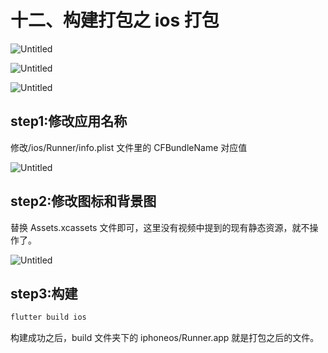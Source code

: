 # 十二、构建打包之 ios 打包

![Untitled](https://prod-files-secure.s3.us-west-2.amazonaws.com/2810afd5-745c-403e-ba99-71feba3c0e64/9d4fc4e4-3676-48fd-992f-1cf50c2964b5/Untitled.png)

![Untitled](https://prod-files-secure.s3.us-west-2.amazonaws.com/2810afd5-745c-403e-ba99-71feba3c0e64/4d905a95-aa0b-4751-bf1c-0fac2b322878/Untitled.png)

![Untitled](https://prod-files-secure.s3.us-west-2.amazonaws.com/2810afd5-745c-403e-ba99-71feba3c0e64/0c7a5375-fac0-44f5-b2a8-e8560437eb0e/Untitled.png)

## step1:修改应用名称

修改/ios/Runner/info.plist 文件里的 CFBundleName 对应值

![Untitled](https://prod-files-secure.s3.us-west-2.amazonaws.com/2810afd5-745c-403e-ba99-71feba3c0e64/1dc32c28-dd6e-4251-98dc-9d9fed9bccf4/Untitled.png)

## step2:修改图标和背景图

替换 Assets.xcassets 文件即可，这里没有视频中提到的现有静态资源，就不操作了。

![Untitled](https://prod-files-secure.s3.us-west-2.amazonaws.com/2810afd5-745c-403e-ba99-71feba3c0e64/0f3c3eac-4cd8-4b79-ba7a-df3a9c719360/Untitled.png)

## step3:构建

```js
flutter build ios
```

构建成功之后，build 文件夹下的 iphoneos/Runner.app 就是打包之后的文件。
